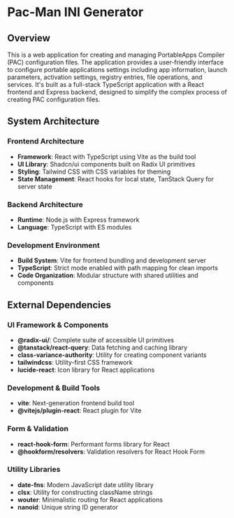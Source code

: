 # Pac-Man INI Generator

## Overview

This is a web application for creating and managing PortableApps Compiler (PAC) configuration files. The application provides a user-friendly interface to configure portable applications settings including app information, launch parameters, activation settings, registry entries, file operations, and services. It's built as a full-stack TypeScript application with a React frontend and Express backend, designed to simplify the complex process of creating PAC configuration files.

## System Architecture

### Frontend Architecture
- **Framework**: React with TypeScript using Vite as the build tool
- **UI Library**: Shadcn/ui components built on Radix UI primitives
- **Styling**: Tailwind CSS with CSS variables for theming
- **State Management**: React hooks for local state, TanStack Query for server state

### Backend Architecture
- **Runtime**: Node.js with Express framework
- **Language**: TypeScript with ES modules

### Development Environment
- **Build System**: Vite for frontend bundling and development server
- **TypeScript**: Strict mode enabled with path mapping for clean imports
- **Code Organization**: Modular structure with shared utilities and components

## External Dependencies

### UI Framework & Components
- **@radix-ui/**: Complete suite of accessible UI primitives
- **@tanstack/react-query**: Data fetching and caching library
- **class-variance-authority**: Utility for creating component variants
- **tailwindcss**: Utility-first CSS framework
- **lucide-react**: Icon library for React applications

### Development & Build Tools
- **vite**: Next-generation frontend build tool
- **@vitejs/plugin-react**: React plugin for Vite

### Form & Validation
- **react-hook-form**: Performant forms library for React
- **@hookform/resolvers**: Validation resolvers for React Hook Form

### Utility Libraries
- **date-fns**: Modern JavaScript date utility library
- **clsx**: Utility for constructing className strings
- **wouter**: Minimalistic routing for React applications
- **nanoid**: Unique string ID generator